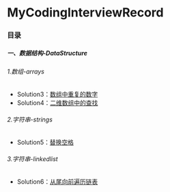 # MyCodingInterviewRecord
### 目录
##### 一、数据结构-DataStructure
###### 1.数组-arrays
- Solution3：[数组中重复的数字](./DataStructure/arrays/solution3)
- Solution4：[二维数组中的查找](./DataStructure/arrays/solution4)
###### 2.字符串-strings
- Solution5：[替换空格](./DataStructure/strings/solution5)
###### 3.字符串-linkedlist
- Solution6：[从尾向前遍历链表](./DataStructure/linkedlist/solution6)

